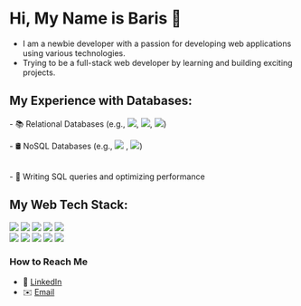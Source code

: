 # Hi, My Name is Baris 👋

- I am a newbie developer with a passion for developing web applications using various technologies.<br>
- Trying to be a full-stack web developer by learning and building exciting projects.

## My Experience with Databases:
<p align="left">
- 📚 Relational Databases (e.g., <img src="https://img.shields.io/badge/MsSQL-CC2927?style=flat-square&logo=microsoft-sql-server&logoColor=white" />, <img src="https://img.shields.io/badge/MySQL-4479A1?style=flat-square&logo=mysql&logoColor=white" />, <img src="https://img.shields.io/badge/PostgreSQL-336791?style=flat-square&logo=postgresql&logoColor=white" />)
</p>
<p>
- 🛢️ NoSQL Databases (e.g., <img src="https://img.shields.io/badge/MongoDB-47A248?style=flat-square&logo=mongodb&logoColor=white" /> , <img src="https://img.shields.io/badge/Redis-DC382D?style=flat-square&logo=redis&logoColor=white" />)
</p> <br>
- 🔧 Writing SQL queries and optimizing performance

## My Web Tech Stack:

<p align="left">
  <img src="https://img.shields.io/badge/C%23-239120?style=flat-square&logo=c-sharp&logoColor=white" />
  <img src="https://img.shields.io/badge/HTML5-E34F26?style=flat-square&logo=html5&logoColor=white" />
  <img src="https://img.shields.io/badge/CSS3-1572B6?style=flat-square&logo=css3&logoColor=white" />
  <img src="https://img.shields.io/badge/TailwindCSS-38B2AC?style=flat-square&logo=tailwind-css&logoColor=white" />
  <img src="https://img.shields.io/badge/JavaScript-F7DF1E?style=flat-square&logo=javascript&logoColor=black" />
  <br>
  <img src="https://img.shields.io/badge/ASP.NET_Core-5C2D91?style=flat-square&logo=dotnet&logoColor=white" />
  <img src="https://img.shields.io/badge/ASP.NET_MVC_Core-5C2D91?style=flat-square&logo=dotnet&logoColor=white" />
  <img src="https://img.shields.io/badge/ASP.NET_Web_API-5C2D91?style=flat-square&logo=dotnet&logoColor=white" />
  <img src="https://img.shields.io/badge/Node.js-339933?style=flat-square&logo=node.js&logoColor=white" />
  <img src="https://img.shields.io/badge/React-20232A?style=flat-square&logo=react&logoColor=61DAFB" />
</p>


### How to Reach Me
- 💼 [LinkedIn](https://www.linkedin.com/in/emre-barış-erdem)
- ✉️ [Email](mailto:erdem.emre.baris@gmail.com)
